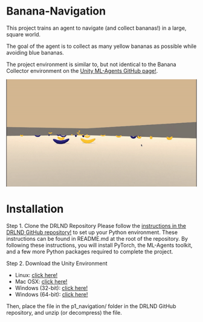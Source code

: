 # Banana-Navigation
This project trains an agent to navigate (and collect bananas!) in a large, square world.

The goal of the agent is to collect as many yellow bananas as possible while avoiding blue bananas.

The project environment is similar to, but not identical to the Banana Collector environment on the [Unity ML-Agents GitHub page!](https://github.com/Unity-Technologies/ml-agents/blob/master/docs/Learning-Environment-Examples.md#banana-collector).

![Banana Navigator](https://github.com/gouthamcm/Banana-Navigation/blob/main/banana-navigator.gif)

# Installation
Step 1. Clone the DRLND Repository
Please follow the [instructions in the DRLND GitHub repository!](https://github.com/udacity/deep-reinforcement-learning#dependencies) to set up your Python environment. These instructions can be found in README.md at the root of the repository. By following these instructions, you will install PyTorch, the ML-Agents toolkit, and a few more Python packages required to complete the project.

Step 2. Download the Unity Environment
* Linux: [click here!](https://s3-us-west-1.amazonaws.com/udacity-drlnd/P1/Banana/Banana_Linux.zip)
* Mac OSX: [click here!](https://s3-us-west-1.amazonaws.com/udacity-drlnd/P1/Banana/Banana.app.zip)
* Windows (32-bit): [click here!](https://s3-us-west-1.amazonaws.com/udacity-drlnd/P1/Banana/Banana_Windows_x86.zip)
* Windows (64-bit): [click here!](https://s3-us-west-1.amazonaws.com/udacity-drlnd/P1/Banana/Banana_Windows_x86_64.zip)

Then, place the file in the p1_navigation/ folder in the DRLND GitHub repository, and unzip (or decompress) the file.
